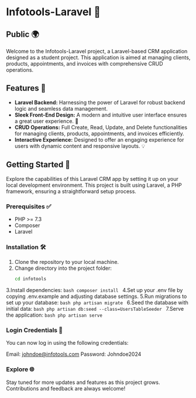 # Infotools-Laravel 🚀

## Public 🌍

Welcome to the Infotools-Laravel project, a Laravel-based CRM application designed as a student project. This application is aimed at managing clients, products, appointments, and invoices with comprehensive CRUD operations.

## Features 🌟

- **Laravel Backend:** Harnessing the power of Laravel for robust backend logic and seamless data management.
- **Sleek Front-End Design:** A modern and intuitive user interface ensures a great user experience. 🎨
- **CRUD Operations:** Full Create, Read, Update, and Delete functionalities for managing clients, products, appointments, and invoices efficiently.
- **Interactive Experience:** Designed to offer an engaging experience for users with dynamic content and responsive layouts. 💡

## Getting Started 🚀

Explore the capabilities of this Laravel CRM app by setting it up on your local development environment. This project is built using Laravel, a PHP framework, ensuring a straightforward setup process.

### Prerequisites ✅

- PHP >= 7.3
- Composer
- Laravel

### Installation 🛠️

1. Clone the repository to your local machine.
2. Change directory into the project folder:
   ```bash
   cd infotools
   ```
3.Install dependencies:
    ```bash
    composer install
    ```
4.Set up your .env file by copying .env.example and adjusting database settings.
5.Run migrations to set up your database:
    ```bash
    php artisan migrate
    ```
6.Seed the database with initial data:
    ```bash
    php artisan db:seed --class=UsersTableSeeder
    ```
7.Serve the application:
    ```bash
    php artisan serve
    ```

### Login Credentials 🔑
You can now log in using the following credentials:

Email: johndoe@infotools.com
Password: Johndoe2024

### Explore 🌐
Stay tuned for more updates and features as this project grows. Contributions and feedback are always welcome!
